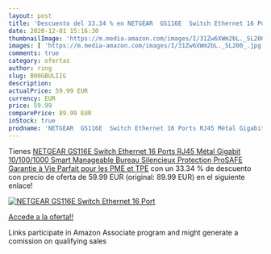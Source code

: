 ```yaml
---
layout: post
title: 'Descuento del 33.34 % en NETGEAR  GS116E  Switch Ethernet 16 Port'
date: 2020-12-01 15:16:30
thumbnailImage: 'https://m.media-amazon.com/images/I/31Zw6XWm2bL._SL200_.jpg'
images: [ 'https://m.media-amazon.com/images/I/31Zw6XWm2bL._SL200_.jpg' ]
comments: true
category: ofertas
author: ring
slug: B00GBULIIG
description:
actualPrice: 59.99 EUR
currency: EUR
price: 59.99
comparePrice: 89.99 EUR
inStock: true
prodname: 'NETGEAR  GS116E  Switch Ethernet 16 Ports RJ45 Métal Gigabit  10/100/1000    Smart Manageable  Bureau   Silencieux   Protection ProSAFE  Garantie à Vie Parfait pour les PME et TPE'
---
```


Tienes [NETGEAR  GS116E  Switch Ethernet 16 Ports RJ45 Métal Gigabit  10/100/1000    Smart Manageable  Bureau   Silencieux   Protection ProSAFE  Garantie à Vie Parfait pour les PME et TPE](https://www.amazon.fr/dp/B00GBULIIG/?tag=tolees0d-21) con un 33.34 % de descuento con precio de oferta de 59.99 EUR (original: 89.99 EUR) en el siguiente enlace!

[![NETGEAR  GS116E  Switch Ethernet 16 Port](https://m.media-amazon.com/images/I/31Zw6XWm2bL._SL200_.jpg)](https://www.amazon.fr/dp/B00GBULIIG/?tag=tolees0d-21)

[Accede a la oferta!!](https://www.amazon.fr/dp/B00GBULIIG/?tag=tolees0d-21)

Links participate in Amazon Associate program and might generate a comission on qualifying sales


